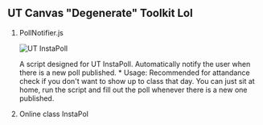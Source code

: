 ## UT Canvas "Degenerate" Toolkit Lol

1. PollNotifier.js

	![UT InstaPoll](https://i.imgur.com/ecNabTt.png "Demo")

	A script designed for UT InstaPoll. Automatically notify the user when there is a new poll published.
		* Usage: Recommended for attandance check if you don't want to show up to class that day. You can just sit at home, run the script and fill 
		out the poll whenever there is a new one published.
2. Online class InstaPol
